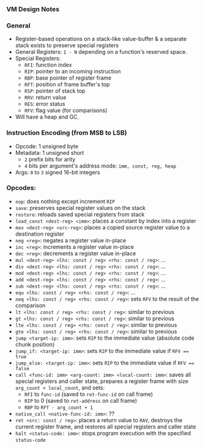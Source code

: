 ### VM Design Notes

### General
 - Register-based operations on a stack-like value-buffer & a separate stack exists to preserve special registers
 - General Registers: `1 - N` depending on a function's reserved space.
 - Special Registers:
    - `RFI`: function index
    - `RIP`: pointer to an incoming instruction
    - `RBP`: base pointer of register frame
    - `RFT`: position of frame buffer's top
    - `RSP`: pointer of stack top
    - `RRV`: return value
    - `RES`: error status
    - `RFV`: flag value (for comparisons)
 - Will have a heap and GC.

### Instruction Encoding (from MSB to LSB)
 - Opcode: 1 unsigned byte
 - Metadata: 1 unsigned short
    - `2` prefix bits for arity
    - `4` bits per argument's address mode: `imm, const, reg, heap`
 - Args: `0` to `3` signed 16-bit integers

### Opcodes:
 - `nop`: does nothing except increment `RIP`
 - `save`: preserves special register values on the stack
 - `restore`: reloads saved special registers from stack
 - `load_const <dest-reg> <imm>`: places a constant by index into a register
 - `mov <dest-reg> <src-reg>`: places a copied source register value to a destination register
 - `neg <reg>`: negates a register value in-place
 - `inc <reg>`: increments a register value in-place
 - `dec <reg>`: decrements a register value in-place
 - `mul <dest-reg> <lhs: const / reg> <rhs: const / reg>`: ...
 - `div <dest-reg> <lhs: const / reg> <rhs: const / reg>`: ...
 - `mod <dest-reg> <lhs: const / reg> <rhs: const / reg>`: ...
 - `add <dest-reg> <lhs: const / reg> <rhs: const / reg>`: ...
 - `sub <dest-reg> <lhs: const / reg> <rhs: const / reg>`: ...
 - `equ <lhs: const / reg> <rhs: const / reg>`: ...
 - `neq <lhs: const / reg> <rhs: const / reg>`: sets `RFV` to the result of the comparison
 - `lt <lhs: const / reg> <rhs: const / reg>`: similar to previous
 - `gt <lhs: const / reg> <rhs: const / reg>`: similar to previous
 - `lte <lhs: const / reg> <rhs: const / reg>`: similar to previous
 - `gte <lhs: const / reg> <rhs: const / reg>`: similar to previous
 - `jump <target-ip: imm>`: sets `RIP` to the immediate value (absolute code chunk position)
 - `jump_if: <target-ip: imm>`: sets `RIP` to the immediate value if `RFV == true`
 - `jump_else: <target-ip: imm>`: sets `RIP` to the immediate value if `RFV == false`
 - `call <func-id: imm> <arg-count: imm> <local-count: imm>`: saves all special registers and caller state, prepares a register frame with size `arg_count + local_count`, and sets:
    - `RFI` to `func-id` (saved to `ret-func-id` on call frame)
    - `RIP` to 0 (saved to `ret-address` on call frame)
    - `RBP` to `RFT - arg_count + 1`
 - `native_call <native-func-id: imm>`: ??
 - `ret <src: const / reg>`: places a return value to `RAV`, destroys the current register frame, and restores all special registers and caller state
 - `halt <status-code: imm>`: stops program execution with the specified `status-code`
